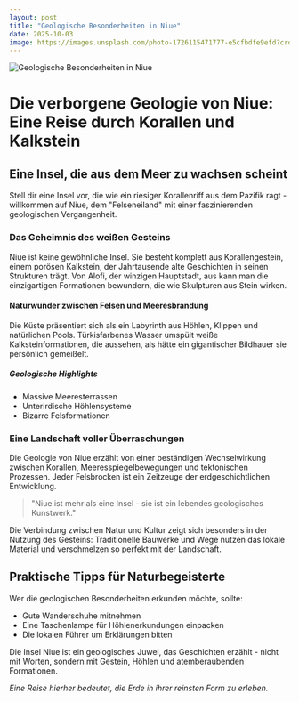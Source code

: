 ```yaml
---
layout: post
title: "Geologische Besonderheiten in Niue"
date: 2025-10-03
image: https://images.unsplash.com/photo-1726115471777-e5cfbdfe9efd?crop=entropy&cs=tinysrgb&fit=max&fm=jpg&ixid=M3w3OTQ0MzZ8MHwxfHNlYXJjaHwxfHxHZW9sb2dpc2NoZSUyMEJlc29uZGVyaGVpdGVuJTIwTml1ZXxlbnwwfDB8fHwxNzU5NDYxNzMwfDA&ixlib=rb-4.1.0&q=80&w=1080
---
```


![Geologische Besonderheiten in Niue](https://images.unsplash.com/photo-1726115471777-e5cfbdfe9efd?crop=entropy&cs=tinysrgb&fit=max&fm=jpg&ixid=M3w3OTQ0MzZ8MHwxfHNlYXJjaHwxfHxHZW9sb2dpc2NoZSUyMEJlc29uZGVyaGVpdGVuJTIwTml1ZXxlbnwwfDB8fHwxNzU5NDYxNzMwfDA&ixlib=rb-4.1.0&q=80&w=1080)

# Die verborgene Geologie von Niue: Eine Reise durch Korallen und Kalkstein

## Eine Insel, die aus dem Meer zu wachsen scheint

Stell dir eine Insel vor, die wie ein riesiger Korallenriff aus dem Pazifik ragt - willkommen auf Niue, dem "Felseneiland" mit einer faszinierenden geologischen Vergangenheit.

### Das Geheimnis des weißen Gesteins

Niue ist keine gewöhnliche Insel. Sie besteht komplett aus Korallengestein, einem porösen Kalkstein, der Jahrtausende alte Geschichten in seinen Strukturen trägt. Von Alofi, der winzigen Hauptstadt, aus kann man die einzigartigen Formationen bewundern, die wie Skulpturen aus Stein wirken.

#### Naturwunder zwischen Felsen und Meeresbrandung

Die Küste präsentiert sich als ein Labyrinth aus Höhlen, Klippen und natürlichen Pools. Türkisfarbenes Wasser umspült weiße Kalksteinformationen, die aussehen, als hätte ein gigantischer Bildhauer sie persönlich gemeißelt.

##### Geologische Highlights

- Massive Meeresterrassen
- Unterirdische Höhlensysteme
- Bizarre Felsformationen

### Eine Landschaft voller Überraschungen

Die Geologie von Niue erzählt von einer beständigen Wechselwirkung zwischen Korallen, Meeresspiegelbewegungen und tektonischen Prozessen. Jeder Felsbrocken ist ein Zeitzeuge der erdgeschichtlichen Entwicklung.

> "Niue ist mehr als eine Insel - sie ist ein lebendes geologisches Kunstwerk." 

Die Verbindung zwischen Natur und Kultur zeigt sich besonders in der Nutzung des Gesteins: Traditionelle Bauwerke und Wege nutzen das lokale Material und verschmelzen so perfekt mit der Landschaft.

## Praktische Tipps für Naturbegeisterte

Wer die geologischen Besonderheiten erkunden möchte, sollte:
- Gute Wanderschuhe mitnehmen
- Eine Taschenlampe für Höhlenerkundungen einpacken
- Die lokalen Führer um Erklärungen bitten

Die Insel Niue ist ein geologisches Juwel, das Geschichten erzählt - nicht mit Worten, sondern mit Gestein, Höhlen und atemberaubenden Formationen.

*Eine Reise hierher bedeutet, die Erde in ihrer reinsten Form zu erleben.*